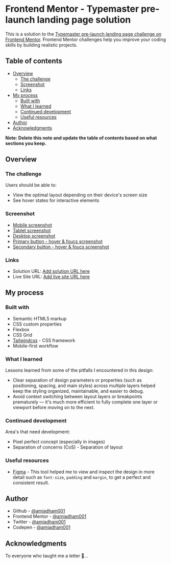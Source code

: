 # Frontend Mentor - Typemaster pre-launch landing page solution

This is a solution to the [Typemaster pre-launch landing page challenge on Frontend Mentor](https://www.frontendmentor.io/challenges/typemaster-prelaunch-landing-page-J6-Yj5J-X). Frontend Mentor challenges help you improve your coding skills by building realistic projects.

## Table of contents

- [Overview](#overview)
  - [The challenge](#the-challenge)
  - [Screenshot](#screenshot)
  - [Links](#links)
- [My process](#my-process)
  - [Built with](#built-with)
  - [What I learned](#what-i-learned)
  - [Continued development](#continued-development)
  - [Useful resources](#useful-resources)
- [Author](#author)
- [Acknowledgments](#acknowledgments)

**Note: Delete this note and update the table of contents based on what sections you keep.**

## Overview

### The challenge

Users should be able to:

- View the optimal layout depending on their device's screen size
- See hover states for interactive elements

### Screenshot

- [Mobile screenshot](./screenshots/screenshot_mobile.png)
- [Tablet screenshot](./screenshots/screenshot_tablet.png)
- [Desktop screenshot](./screenshots/screenshot_desktop.png)
- [Primary button - hover & foucs screenshot](./screenshots/screenshot_primary_btn_hover_&_foucs_states.png)
- [Secondary button - hover & foucs screenshot](./screenshots/screenshot_secondary_btn_hover_&_foucs_states.png)

### Links

- Solution URL: [Add solution URL here](https://your-solution-url.com)
- Live Site URL: [Add live site URL here](https://your-live-site-url.com)

## My process

### Built with

- Semantic HTML5 markup
- CSS custom properties
- Flexbox
- CSS Grid
- [Tailwindcss](https://tailwindcss.com/) - CSS framework
- Mobile-first workflow

### What I learned

Lessons learned from some of the pitfalls I encountered in this design:

- Clear separation of design parameters or properties (such as positioning, spacing, and main styles) across multiple layers helped keep the styling organized, maintainable, and easier to debug.
- Avoid context switching between layout layers or breakpoints prematurely — it's much more efficient to fully complete one layer or viewport before moving on to the next.

### Continued development

Area's that need development:

- Pixel perfect concept (especially in images)
- Separation of concerns (CoS) - Separation of layout

### Useful resources

- [Figma](https://www.figma.com/) - This tool helped me to view and inspect the design in more detail such as `font-size`, `padding` and `margin`, to get a perfect and consistent result.

## Author

- Github - [@amjadham001](https://github.com/amjadham001)
- Frontend Mentor - [@amjadham001](https://www.frontendmentor.io/profile/amjadham001)
- Twitter - [@amjadham001](https://x.com/amjadham001)
- Codepen - [@amjadham001](https://codepen.io/amjadham001)

## Acknowledgments

To everyone who taught me a letter 🌹...
